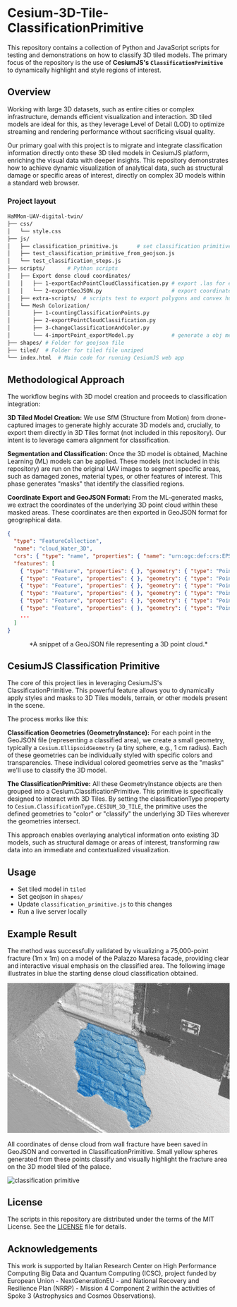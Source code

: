 # Cesium-3D-Tile-ClassificationPrimitive

This repository contains a collection of Python and JavaScript scripts for testing and demonstrations on how to classify 3D tiled models. The primary focus of the repository is the use of **CesiumJS's `ClassificationPrimitive`** to dynamically highlight and style regions of interest. 


## Overview

Working with large 3D datasets, such as entire cities or complex infrastructure, demands efficient visualization and interaction. 3D tiled models are ideal for this, as they leverage Level of Detail (LOD) to optimize streaming and rendering performance without sacrificing visual quality.

Our primary goal with this project is to migrate and integrate classification information directly onto these 3D tiled models in CesiumJS platform, enriching the visual data with deeper insights. This repository demonstrates how to achieve dynamic visualization of analytical data, such as structural damage or specific areas of interest, directly on complex 3D models within a standard web browser.

### Project layout
```bash
HaMMon-UAV-digital-twin/
├── css/        
│   └── style.css 
├── js/            
│   ├── classification_primitive.js      # set classification primitive from geojson
│   ├── test_classification_primitive_from_geojson.js
│   └── test_classification_steps.js
├── scripts/       # Python scripts
│   ├── Export dense cloud coordinates/
│   │   ├── 1-exportEachPointCloudClassification.py # export .las for each class
│   │   └── 2-exportGeoJSON.py                      # export coordinates .las in GeoJSON used on CesiumJS
│   ├── extra-scripts/  # scripts test to export polygons and convex hull
│   └── Mesh Colorization/
│       ├── 1-countingClassificationPoints.py
│       ├── 2-exportPointCloudClassification.py
│       ├── 3-changeClassificationAndColor.py
│       └── 4-importPoint_exportModel.py            # generate a obj mesh colored on classification areas
├── shapes/ # Folder for geojson file
├── tiled/  # Folder for tiled file unziped
└── index.html  # Main code for running CesiumJS web app
```

## Methodological Approach

The workflow begins with 3D model creation and proceeds to classification integration:

**3D Tiled Model Creation:**
We use SfM (Structure from Motion) from drone-captured images to generate highly accurate 3D models and, crucially, to export them directly in 3D Tiles format (not included in this repository). Our intent is to leverage camera alignment for classification.

**Segmentation and Classification:**
Once the 3D model is obtained, Machine Learning (ML) models can be applied. These models (not included in this repository) are run on the original UAV images to segment specific areas, such as damaged zones, material types, or other features of interest. This phase generates "masks" that identify the classified regions.

**Coordinate Export and GeoJSON Format:**
From the ML-generated masks, we extract the coordinates of the underlying 3D point cloud within these masked areas. These coordinates are then exported in GeoJSON format for geographical data.

```json
{
  "type": "FeatureCollection",
  "name": "cloud_Water_3D",
  "crs": { "type": "name", "properties": { "name": "urn:ogc:def:crs:EPSG::4979" } },
  "features": [
    { "type": "Feature", "properties": { }, "geometry": { "type": "Point", "coordinates": [ 11.74440609, 44.07989222, 381.342 ] } },
    { "type": "Feature", "properties": { }, "geometry": { "type": "Point", "coordinates": [ 11.74440607, 44.07989212, 381.339 ] } },
    { "type": "Feature", "properties": { }, "geometry": { "type": "Point", "coordinates": [ 11.74440606, 44.07989215, 381.34 ] } },
    { "type": "Feature", "properties": { }, "geometry": { "type": "Point", "coordinates": [ 11.74440612, 44.07989213, 381.344 ] } },
    { "type": "Feature", "properties": { }, "geometry": { "type": "Point", "coordinates": [ 11.74440608, 44.07989211, 381.34 ] } },
    { "type": "Feature", "properties": { }, "geometry": { "type": "Point", "coordinates": [ 11.7444061, 44.07989214, 381.342 ] } }
    ... 
  ]
}
```
<p align="center">*A snippet of a GeoJSON file representing a 3D point cloud.*</p>

## CesiumJS Classification Primitive
The core of this project lies in leveraging CesiumJS's ClassificationPrimitive. This powerful feature allows you to dynamically apply styles and masks to 3D Tiles models, terrain, or other models present in the scene.

The process works like this:

**Classification Geometries (GeometryInstance):**
For each point in the GeoJSON file (representing a classified area), we create a small geometry, typically a `Cesium.EllipsoidGeometry` (a tiny sphere, e.g., 1 cm radius). Each of these geometries can be individually styled with specific colors and transparencies. These individual colored geometries serve as the "masks" we'll use to classify the 3D model.

**The ClassificationPrimitive:**
All these GeometryInstance objects are then grouped into a Cesium.ClassificationPrimitive. This primitive is specifically designed to interact with 3D Tiles. By setting the classificationType property to `Cesium.ClassificationType.CESIUM_3D_TILE`, the primitive uses the defined geometries to "color" or "classify" the underlying 3D Tiles wherever the geometries intersect.

This approach enables overlaying analytical information onto existing 3D models, such as structural damage or areas of interest, transforming raw data into an immediate and contextualized visualization.

## Usage
- Set tiled model in `tiled`
- Set geojson in `shapes/`
- Update `classification_primitive.js` to this changes
- Run a live server locally

## Example Result

The method was successfully validated by visualizing a 75,000-point fracture (1m x 1m) on a model of the Palazzo Maresa facade, providing clear and interactive visual emphasis on the classified area. The following image illustrates in blue the starting dense cloud classification obtained.

![Dense point cloud Palazzo Maresa facade](img/dense_cloud_classification.jpg)

All coordinates of dense cloud from wall fracture have been saved in GeoJSON and converted in ClassificationPrimitive. Small yellow spheres generated from these points classify and visually highlight the fracture area on the 3D model tiled of the palace.

![classification primitive](img/classificationprimitive.gif)

## License

The scripts in this repository are distributed under the terms of the MIT License. See the [LICENSE](LICENSE) file for details.

## Acknowledgements

This work is supported by Italian Research Center on High Performance Computing Big Data and Quantum Computing (ICSC), project funded by European Union - NextGenerationEU - and National Recovery and Resilience Plan (NRRP) - Mission 4 Component 2 within the activities of Spoke 3 (Astrophysics and Cosmos Observations).